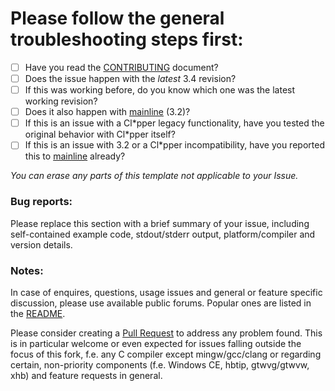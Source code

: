 # Please follow the general troubleshooting steps first:

- [ ] Have you read the [CONTRIBUTING](CONTRIBUTING.md) document?
- [ ] Does the issue happen with the _latest_ 3.4 revision?
- [ ] If this was working before, do you know which one was the latest working revision?
- [ ] Does it also happen with [mainline](https://github.com/harbour/core) (3.2)?
- [ ] If this is an issue with a Cl\*pper legacy functionality, have you tested the original behavior with Cl\*pper itself?
- [ ] If this is an issue with 3.2 or a Cl\*pper incompatibility, have you reported this to [mainline](https://groups.google.com/forum/#!forum/harbour-devel) already?

_You can erase any parts of this template not applicable to your Issue._

### Bug reports:

Please replace this section with a brief summary of your issue, including self-contained example code, stdout/stderr output, platform/compiler and version details.

### Notes:

In case of enquires, questions, usage issues and general or feature specific discussion, please use available public forums. Popular ones are listed in the [README](../README.md#external-links).

Please consider creating a [Pull Request](https://github.com/vszakats/harbour-core/pulls) to address any problem found. This is in particular welcome or even expected for issues falling outside the focus of this fork, f.e. any C compiler except mingw/gcc/clang or regarding certain, non-priority components (f.e. Windows CE, hbtip, gtwvg/gtwvw, xhb) and feature requests in general.
